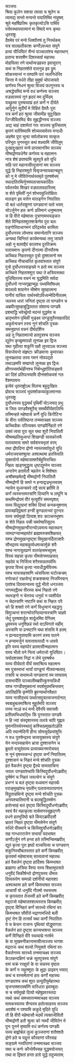 सञ्जयः  
श्रिया कुलेन यशसा तपसा च श्रुतेन च  
त्वामद्य सन्तो मन्यन्ते ययातिमिव नाहुषम्  
श्रुते महर्षिप्रतिमः कृतकृत्योऽसि पार्थिव  
पर्यवस्थापयात्मानं मा विषादे मनः कृथाः  
धृतराष्ट्रः  
दैवमेव परं मन्ये धिक्पौरुषं तु निरर्थकम्  
यत्र सालप्रतीकाशः कर्णोऽवध्यत संयुगे  
हत्वा यौधिष्ठिरं सैन्यं पाञ्चालांश्च महारथान्  
प्रताप्य शरवर्षेण दिशस्सर्वा महारथः  
मोहयित्वा रणे पार्थान्वज्रहस्त इवासुरान्  
कथं स निहतश्शेते वातनुन्न इव द्रुमः  
शोकस्यान्तं न पश्यामि पारं जलनिधेरिव  
चिन्ता मे वर्धते तीव्रा मुमूर्षा चोपजायते  
कर्णस्य निधनं श्रुत्वा विजयं फल्गुनस्य च  
अश्रद्धेयमिदं मन्ये वधं कर्णस्य सञ्जय  
वज्रसारमयं नूनं हृदयं मम दुर्भिदम्  
यच्छ्रुत्वा पुरुषव्याघ्रं हतं कर्णं न दीर्यते  
आयुर्नूनं सुदीर्घं मे विहितं दैवतैः पुरा  
यत्र कर्णं हतं श्रुत्वा जीवामीह सुदुःखितः  
धिग्जीवितमिदं चैव सुहृद्धीनस्य सञ्जय  
अद्य चाहं दशामेतां गतः सञ्जय कुत्सिताम्  
कृपणं वर्तयिष्यामि शोच्यस्सर्वस्य मन्दधीः  
अहमेव पुरा भूत्वा सर्वलोकस्य सत्कृतः  
परिभूतः पुनस्सूत कथं शक्ष्यामि जीवितुम्  
दुःखाद्दुःखतरं मन्ये प्राप्तवानस्मि सञ्जय  
भीष्मद्रोणवधेनैव कर्णस्य च महात्मनः  
नात्र शेषं प्रपश्यामि सूतपुत्रे हते युधि  
सहि पारं महानासीत्पुत्राणां मम सञ्जय  
युद्धे हि निहतश्शूरो विसृजन्सायकान्बहून्  
को नु मे जीवितेनार्थस्तमृते पुरुषर्षभम्  
रथादातिरथिर्नूनमपतत्सायकार्दितः  
पर्वतस्येव शिखरं वज्रपातावदारितम्  
स शेते पृथिवीं नूनं शोभयन्रुधिरोक्षितः  
मातङ्ग इव मत्तेन मातङ्गेन निपातितः  
यो बलं धार्तराष्ट्राणां पाण्डवानां यतो भयम्  
सोऽर्जुनेन हतः कर्णः प्रतिमानं धनुष्मताम्  
स हि वीरो महेष्वासः पुत्राणामभयङ्करः  
शेते विनिहतश्शूरश्शक्रेणेव पुरा बलः  
पङ्गोरिवाध्वगमनं दरिद्रस्येव कामिता  
दुर्योधनस्य लोभश्च समान्येतानि सञ्जय  
अन्यथा चिन्तितं कार्यमन्यथा तत्तु जायते  
अहो नु बलवद्दैवं कालश्च दुरतिक्रमः  
पलायमानः कृपणो दीनात्मा दीनपौरुषः  
कच्चिन्न निहतस्सूत पुत्रो दुश्शासनो मम  
कच्चिन्न नीचाचरितं कृतवांस्तात संयुगे  
पुत्रो दुर्योधनस्सङ्ख्ये न हतो मम सञ्जय  
कच्चित्ते निहताश्शूरा यथा ते क्षत्रियस्तथा  
युधिष्ठिरस्य वचनं मा युद्धमिति सर्वदा  
दुर्योधनो नाभ्यगृह्णान्मूढः पथ्यमिवौषधम्  
शरतल्पे शयानेन भीष्मेण सुमहात्मना   
पानीयं याचितः पार्थस्सोऽविध्यन्मेदिनीतलम्  
जलस्य धारां जनितां दृष्ट्वा तां पाण्डवेन च  
अब्रवीत्सुमहाबुद्धिस्तात संशाम्य पाण्डवैः  
प्रशमाद्धि भवेच्छ्रेयो मदन्तं युद्धमेव च  
भ्रातृभावेन पृथिवीं भुङ्क्ष्व पाण्डुसुतैस्सहतदिदं   
अकुर्वन्वचनं तस्य नूनं शोचति पुत्रकः  
समनुप्राप्तं वचनं दीर्घदर्शिनः  
अहं तु निहतामात्यो हतपुत्रश्च सञ्जय  
द्यूतेन कृच्छ्रमापन्नो लूनपक्ष इव द्विजः  
यथा गृहीत्वा शकुनिं पक्षौ लुप्त्वाऽथ सञ्जय  
विसर्जयन्ते संहृष्टाः क्रीडमानाः कुमारकाः  
लूनपक्षतया तस्य गमनं नोपपद्यते  
तथाऽहमपि सम्प्राप्तो लूनपक्ष इव द्विजः  
क्षीणस्सर्वार्थहीनश्च निर्बन्धुर्ज्ञातिसङ्क्षये  
कां दिशं प्रतिपत्स्यामि दीनश्शोकवशं गतः  
वैशम्पायनः  
इत्येवं धृतराष्ट्रोऽथ विलप्य बहुदुःखितः  
प्रोवाच सञ्जयं भूयश्शोकव्याकुलमानसः  
धृतराष्ट्रः  
दुर्योधनस्य वृद्ध्यर्थं पृथिवीं योऽजयत् प्रभुः  
स जितः पाण्डवैश्शूरैस् समर्थैर्वीर्यशालिभिः  
तस्मिन्हते महेष्वासे कर्णे युधि किरीटिना  
के वीराः पर्यतिष्ठन्त तन्ममाचक्ष्व सञ्जय  
कच्चिन्नैकः परित्यक्तः पाण्डवैर्निहतो रणे  
उक्तं त्वया पुरा सूत यथा शूरौ निपातितौ  
भीष्ममप्रतियुध्यन्तं शिखण्डी सायकोत्तमैः  
पातयामास समरे सर्वशस्त्रभृतां वरम्  
तथा द्रौपदिना द्रोणो न्यस्तसर्वायुधो युधि  
धर्मराजवचश्श्रुत्वा अश्वत्थामा हतस्त्विति  
युक्तयोगो महेष्वासश्शरैर्बहुभिराचितः  
निहतः खड्गमुद्धृत्य धृष्टद्युम्नेन सञ्जय  
अन्तरेण हतावेतौ च्छलेन च विशेषतः  
अश्रौषमहमेतद्वै भीष्मद्रोणौ निपातितौ  
भीष्मद्रोणौ हि समरे न हन्याद्वज्रभृत्स्वयम्  
न्यायेन युध्यन्समरे तद्वै सत्यं ब्रवीमि ते  
कर्णं त्वस्यन्तमस्त्राणि दिव्यानि च लघूनि च  
कथमिन्द्रोपमं वीरं मृत्युर्वीरं समस्पृशत्  
यस्य विद्युत्प्रभां शक्तिं दिव्यां कनकभूषणाम्  
प्रायच्छद्द्विषतां हन्त्रीं कुण्डलाभ्यां पुरन्दरः  
यस्य सर्पमुखो दिव्यश् शरः काञ्चनभूषणः  
स शेते निहतः पत्त्री समरेष्वरिसूदनः  
भीष्मद्रोणमुखान्वीरान्योऽवमत्य महारथान्  
जामदग्न्यान्महाघोरं ब्राह्ममस्त्रमशिक्षयत्  
यश्च द्रोणमुखान्दृष्ट्वा विमुखानर्दिताञ्शरैः  
सौभद्रस्य महाबाहुर्व्यधमत्कार्मुकं शरैः  
यश्च नागायुतप्राणं वातरंहसमच्युतम्  
विरथं सहसा कृत्वा भीमसेनमपाहसत्  
सहदेवं च निर्जित्य शरैस्सन्नतपर्वभिः  
कृपया विरथं कृत्वा नावधीद्धर्मवित्तमः  
यश्च मायासहस्राणि ध्वंसयित्वा घटोत्कचम्  
रणोत्कटं राक्षसेन्द्रं शक्रशक्त्या निजघ्निवान्  
एतांश्च दिवसान्यस्य युद्धे भीतो धनञ्जयः  
नागमद्द्वैरथं वीरस्स कथं निहतो रणे  
रथभङ्गो न चेत्तस्य धनुर्वा न व्यशीर्यत  
न चेदस्त्राणि नष्टानि कथं स निहतः परैः  
को हि शक्तो रणे कर्णं विधून्वानं महद्धनुः  
विमुञ्चन्तं शरान्घोरान्दिव्यान्यस्त्राणि चाहवे  
जेतुं पुरुषशार्दूल शार्दूलमिव वेगितम्  
ध्रुवमस्य धनुश्छिन्नं रथो वाऽभिगतो महीम्  
अस्त्राणि वा प्रनष्टानि यथा शंससि मे हतम्  
न ह्यन्यदनुपश्यामि कारणं तस्य पातने  
न हन्यामर्जुनं यावत्तावत्पादौ न धावये  
इति यस्य महाघोरं व्रतमासीन्महात्मनः  
यस्य भीतो वने नित्यं धर्मराजो युधिष्ठिरः।  
त्रयोदशसमा निद्रां न लेभे पुरुषर्षभः  
यस्य वीर्यवतो वीर्यं समाश्रित्य महात्मनः  
मम पुत्रस्सभां भार्यां पाण्डूनां नीतवान्बलात्  
तत्रापि च सभामध्ये पाण्डवानां स्म पश्यताम्  
दासभार्येति पाञ्चालीमब्रवीत्कुरुसन्निधौ  
यश्च गाण्डीवमुक्तानां स्पर्शमुग्रमचिन्तयन्  
अपतिर्ह्यसि कृष्णेति ब्रुवन्पार्थानवैक्षत  
यस्य नासीद्भयं पार्थात्सपुत्रात्सजनार्दनात्  
स्वबाहुबलमाश्रित्य मुहूर्तमपि सञ्जय  
तस्य नाऽहं वधं मन्ये देवैरपि सवासवैः  
प्रतीपमभिधावद्भिः किं पुनस्तात पाण्डवैः  
न हि ज्यां संस्पृशानस्य तलत्रे चापि गृह्णतः  
पुमानतिरथेस्स्थातुं कश्चित्प्रमुखतोऽर्हति  
अपि स्यान्मेदिनी हीना सोमसूर्यप्रभांशुभिः  
न वधः पुरुषेन्द्रस्य सत्त्वयुक्तस्य संयुगे  
येन मन्दस्सहायेन भ्रात्रा दुश्शासनेन च  
ब्रुवतो वासुदेवस्य प्रत्याख्यानमरोचयत्  
स नूनं वृषभस्कन्धं दृष्ट्वा कर्णं निपातितम्  
दुश्शासनं च निहतं मन्ये शोचति पुत्रकः  
हतं वैकर्तनं दृष्ट्वा द्वैरथे सव्यसाचिना  
जयतः पाण्डवांश्चापि किंस्विद्दुर्योधनोऽब्रवीत्  
दुर्मर्षणं च निहतं जयत्सेनं च संयुगे  
प्रभग्नं च बलं दृष्ट्वा वध्यमानं महारथैः  
पराङ्मुखांश्च नृपतीन् पलायनपरायणान्  
विद्रुतान्रथिनो दृष्ट्वा मन्ये शोचति पुत्रकः  
अनयश्चातिमानी च बालबुद्धिरमर्षणः  
हतोत्साहं बलं दृष्ट्वा किंस्विदुर्योधनोऽब्रवीत्  
स्वयं वैरं महत्कृत्वा वार्यमाणस्सुहृद्गणैः  
प्रधने हतभूयिष्ठे बले किंवाऽब्रवीदसौ  
भ्रातरं निहतं दृष्ट्वा भीमसेनेन संयुगे  
रुधिरे पीयमाने च किंस्विद्द्रुर्योधनोऽब्रवीत्  
सह गान्धारराजेन सभायां यदभाषत  
कर्णोऽर्जुनं रणे हन्ता हते तस्मिन्किमब्रवीत्  
द्यूतं कृत्वा पुरा हृष्ठो वञ्चयित्वा च पाण्डवान्  
शकुनिस्सौबलस्तात हते कर्णे किमब्रवीत्  
कृतवर्मा महेष्वासस् सात्वतानां महारथः  
हतं वैकर्तनं दृष्ट्वा हार्दिक्यः किमभाषत  
ब्राह्मणाः क्षत्रिया वैश्या यस्य शिक्षामुपासते  
धनुर्वेदं चिकीर्षन्तो द्रोणपुत्रस्य धीमतः  
दिव्यरूपेण सम्पन्नो दर्शनीयो महायशाः  
अश्वत्थामा हते कर्णे किमभाषत सञ्जय  
आचार्यो यो धनुर्वेदे गौतमो रथसत्तमः  
स कृपस्तात तेजस्वी हते कर्णे किमब्रवीत्  
मद्रराजो महेष्वासश्शल्यस्तत्र किमब्रवीत्  
दृष्ट्वा विनिहतं कर्णं सारथ्ये रथिनां वरः  
किमभाषत सौवीरो मद्राणामधिपो बली  
दृष्टं तेन हि तत्सर्वं यथा कर्णो निपातितः  
ये च केचन राजानः पृथिव्यां योद्धुमागताः  
वैकर्तनं हतं दृष्ट्वा कान्यभाषन्त सञ्जय  
कर्णे विनिहते वीरे रथव्याघ्रे नरर्षभे  
के वा मुखमनीकानामासीत्सञ्जय भागशः  
मद्रराजः कथं शल्यो नियुक्तो रथिनां वरः  
वैकर्तनस्य सारथ्ये तन्ममाचक्ष्व सञ्जय  
केऽरक्षन्दक्षिणं चक्रं सूतपुत्रस्य संयुगे  
वामं चक्रं ररक्षुर्वा के वा सन्नस्य पृष्ठतः  
के कर्णं न जहुश्शूराः के क्षुद्राः प्राद्रवन् भयात्  
कथं च वस्समेतानां हतः कर्णो महारथः  
पाण्डवाश्च कथं शूराः प्रत्युदीयुर्महारथाः  
सृजन्तश्शरवर्षाणि वारिधारा इवाम्बुदाः  
स च सर्पमुखो दिव्यो महेषुप्रवरस्तदा  
व्यर्थः कथं समभवत्तन्ममाचक्ष्व सञ्जय  
मामकस्यास्य सैन्यस्य हतोत्साहस्य सञ्जय  
अवशेषं न पश्यामि ककुदे मृदिते युधि  
तौ हि वीरौ महेष्वासौ मदर्थे त्यक्तजीवितौ  
भीष्मद्रोणौ हतौ श्रुत्वा को न्वर्थो जीवितेन मे  
पुनः पुनर्न मृष्यामि वधं कर्णस्य पाण्डवैः  
यस्य बाह्वोर्बलं तुल्यं कुञ्जराणां शतैश्शतैः  
द्रोणे हते च यद्वृत्तं कौरवाणां परैस्सह  
सङ्ग्रामे नरवीराणां तन्ममाचक्ष्व सञ्जय  
यथा च कर्णः कौन्तेयैस्सह युद्धमयोजयत्  
तथा वा द्विषतां हन्ता हतो युद्धे तदुच्यताम्   

